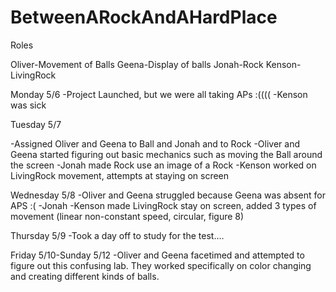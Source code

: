 # BetweenARockAndAHardPlace


Roles

Oliver-Movement of Balls
Geena-Display of balls
Jonah-Rock
Kenson-LivingRock

Monday 5/6
-Project Launched, but we were all taking APs :((((
-Kenson was sick

Tuesday 5/7

-Assigned Oliver and Geena to Ball and Jonah and to Rock
-Oliver and Geena started figuring out basic mechanics such as moving the Ball around the screen
-Jonah made Rock use an image of a Rock
-Kenson worked on LivingRock movement, attempts at staying on screen

Wednesday 5/8
-Oliver and Geena struggled because Geena was absent for  APS :(
-Jonah
-Kenson made LivingRock stay on screen, added 3 types of movement (linear non-constant speed, circular, figure 8)

Thursday 5/9
-Took a day off to study for the test....

Friday 5/10-Sunday 5/12
-Oliver and Geena facetimed and attempted to figure out this confusing lab. They worked specifically on color changing and creating different kinds of balls.
